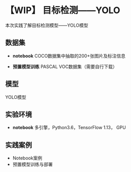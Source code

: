  # 【WIP】 目标检测——YOLO
  
  本次实践了解目标检测模型——YOLO模型
  
  ## 数据集
  - **notebook**
  COCO数据集中抽取的200+张图片及标注信息
  
  - **预置模型训练**
  PASCAL VOC数据集（需要自行下载）
  
  ## 模型
  YOLO模型
  
  ## 实验环境
  - **notebook**
  多引擎，Python3.6，TensorFlow 1.13， GPU
  
  ## 实践案例
  
 - Notebook案例
 - 预置模型训练与部署
 
 
  
